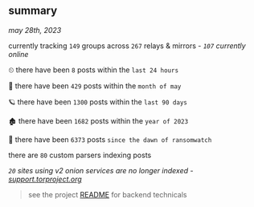 
## summary
_may 28th, 2023_

currently tracking `149` groups across `267` relays & mirrors - _`107` currently online_

⏲ there have been `8` posts within the `last 24 hours`

🦈 there have been `429` posts within the `month of may`

🪐 there have been `1300` posts within the `last 90 days`

🏚 there have been `1682` posts within the `year of 2023`

🦕 there have been `6373` posts `since the dawn of ransomwatch`

there are `80` custom parsers indexing posts

_`20` sites using v2 onion services are no longer indexed - [support.torproject.org](https://support.torproject.org/onionservices/v2-deprecation/)_

> see the project [README](https://github.com/joshhighet/ransomwatch#ransomwatch--) for backend technicals
